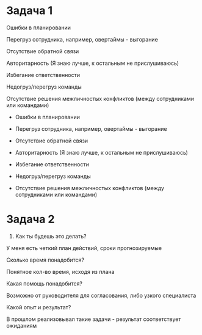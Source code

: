 # Задача 1

Ошибки в планировании

Перегруз сотрудника, например, овертаймы - выгорание

Отсутствие обратной связи

Авторитарность (Я знаю лучше, к остальным не прислушиваюсь)

Избегание ответственности

Недогруз/перегруз команды

Отсутствие решения межличностых конфликтов (между сотрудниками или командами)

- Ошибки в планировании

- Перегруз сотрудника, например, овертаймы - выгорание

- Отсутствие обратной связи

- Авторитарность (Я знаю лучше, к остальным не прислушиваюсь)

- Избегание ответственности

- Недогруз/перегруз команды

- Отсутствие решения межличностых конфликтов (между сотрудниками или командами)

# Задача 2

1. Как ты будешь это делать?

У меня есть четкий план действий, сроки прогнозируемые

Сколько время понадобится?

Понятное кол-во время, исходя из плана

Какая помощь понадобится?

Возможно от руководителя для согласования, либо узкого специалиста

Какой опыт и результат?

В прошлом реализовывал такие задачи - результат соответствует ожиданиям